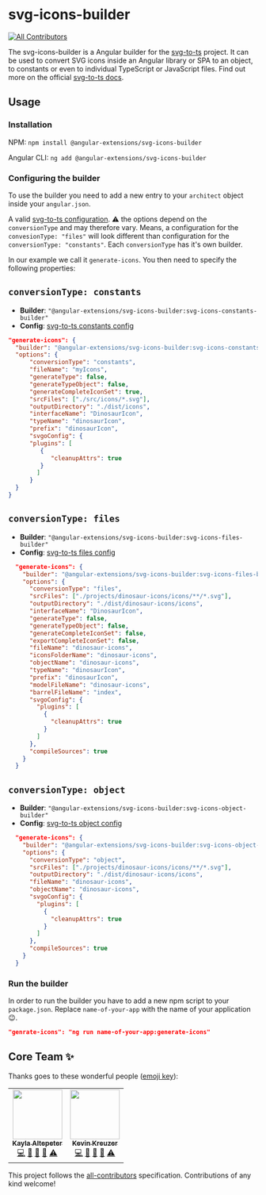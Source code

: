 # svg-icons-builder

<!-- ALL-CONTRIBUTORS-BADGE:START - Do not remove or modify this section -->

[![All Contributors](https://img.shields.io/badge/all_contributors-2-orange.svg?style=flat-square)](#contributors-)

<!-- ALL-CONTRIBUTORS-BADGE:END -->

The svg-icons-builder is a Angular builder for the [svg-to-ts](https://github.com/kreuzerk/svg-to-ts) project. It can be used to convert SVG icons inside an Angular library or SPA to an object, to constants or even to individual TypeScript or JavaScript files.
Find out more on the official [svg-to-ts docs](https://github.com/kreuzerk/svg-to-ts).

## Usage

### Installation

NPM: `npm install @angular-extensions/svg-icons-builder`

Angular CLI: `ng add @angular-extensions/svg-icons-builder`

### Configuring the builder

To use the builder you need to add a new entry to your `architect` object inside your `angular.json`.

A valid [svg-to-ts configuration](https://github.com/kreuzerk/svg-to-ts). ⚠️ the options depend on the `conversionType` and may therefore vary. Means, a configuration for the `convesionType: "files"` will look different than configuration for the `conversionType: "constants"`. Each `conversionType` has it's own builder.

In our example we call it `generate-icons`. You then need to specify the following properties:

## `conversionType: constants`

- **Builder**: `"@angular-extensions/svg-icons-builder:svg-icons-constants-builder"`
- **Config**: [svg-to-ts constants config](https://github.com/kreuzerk/svg-to-ts#2-multiple-constants---treeshakable-and-typesafe-with-one-file-conversiontypeconstants)

```json
"generate-icons": {
  "builder": "@angular-extensions/svg-icons-builder:svg-icons-constants-builder",
  "options": {
      "conversionType": "constants",
      "fileName": "myIcons",
      "generateType": false,
      "generateTypeObject": false,
      "generateCompleteIconSet": true,
      "srcFiles": ["./src/icons/*.svg"],
      "outputDirectory": "./dist/icons",
      "interfaceName": "DinosaurIcon",
      "typeName": "dinosaurIcon",
      "prefix": "dinosaurIcon",
      "svgoConfig": {
      "plugins": [
         {
            "cleanupAttrs": true
         }
        ]
      }
  }
}
```

## `conversionType: files`

- **Builder**: `"@angular-extensions/svg-icons-builder:svg-icons-files-builder"`
- **Config**: [svg-to-ts files config](https://github.com/kreuzerk/svg-to-ts#3-tree-shakable-and-optimized-for-lazy-loading-conversiontypefiles)

```json
  "generate-icons": {
    "builder": "@angular-extensions/svg-icons-builder:svg-icons-files-builder",
    "options": {
      "conversionType": "files",
      "srcFiles": ["./projects/dinosaur-icons/icons/**/*.svg"],
      "outputDirectory": "./dist/dinosaur-icons/icons",
      "interfaceName": "DinosaurIcon",
      "generateType": false,
      "generateTypeObject": false,
      "generateCompleteIconSet": false,
      "exportCompleteIconSet": false,
      "fileName": "dinosaur-icons",
      "iconsFolderName": "dinosaur-icons",
      "objectName": "dinosaur-icons",
      "typeName": "dinosaurIcon",
      "prefix": "dinosaurIcon",
      "modelFileName": "dinosaur-icons",
      "barrelFileName": "index",
      "svgoConfig": {
        "plugins": [
          {
            "cleanupAttrs": true
          }
        ]
      },
      "compileSources": true
    }
  }
```

## `conversionType: object`

- **Builder**: `"@angular-extensions/svg-icons-builder:svg-icons-object-builder"`
- **Config**: [svg-to-ts object config](https://github.com/kreuzerk/svg-to-ts#1-converting-to-a-single-object-conversiontypeobject)

```json
  "generate-icons": {
    "builder": "@angular-extensions/svg-icons-builder:svg-icons-object-builder",
    "options": {
      "conversionType": "object",
      "srcFiles": ["./projects/dinosaur-icons/icons/**/*.svg"],
      "outputDirectory": "./dist/dinosaur-icons/icons",
      "fileName": "dinosaur-icons",
      "objectName": "dinosaur-icons",
      "svgoConfig": {
        "plugins": [
          {
            "cleanupAttrs": true
          }
        ]
      },
      "compileSources": true
    }
  }
```

### Run the builder

In order to run the builder you have to add a new npm script to your `package.json`. Replace `name-of-your-app` with the name of your application 😉.

```json
"genrate-icons": "ng run name-of-your-app:generate-icons"
```

## Core Team ✨

Thanks goes to these wonderful people ([emoji key](https://allcontributors.org/docs/en/emoji-key)):

<!-- ALL-CONTRIBUTORS-LIST:START - Do not remove or modify this section -->
<!-- prettier-ignore-start -->
<!-- markdownlint-disable -->
<table>
  <tr>
    <td align="center"><a href="http://www.kaylaaltepeter.com/"><img src="https://avatars1.githubusercontent.com/u/5103752?v=4?s=100" width="100px;" alt=""/><br /><sub><b>Kayla Altepeter</b></sub></a><br /><a href="https://github.com/@angular-extensions/@angular-extensions/svg-icons-builder/commits?author=kaltepeter" title="Code">💻</a> <a href="https://github.com/@angular-extensions/@angular-extensions/svg-icons-builder/issues?q=author%3Akaltepeter" title="Bug reports">🐛</a> <a href="https://github.com/@angular-extensions/@angular-extensions/svg-icons-builder/commits?author=kaltepeter" title="Documentation">📖</a> <a href="#ideas-kaltepeter" title="Ideas, Planning, & Feedback">🤔</a> <a href="https://github.com/@angular-extensions/@angular-extensions/svg-icons-builder/commits?author=kaltepeter" title="Tests">⚠️</a></td>
    <td align="center"><a href="https://medium.com/@kevinkreuzer"><img src="https://avatars0.githubusercontent.com/u/5468954?v=4?s=100" width="100px;" alt=""/><br /><sub><b>Kevin Kreuzer</b></sub></a><br /><a href="https://github.com/@angular-extensions/@angular-extensions/svg-icons-builder/commits?author=kreuzerk" title="Code">💻</a> <a href="https://github.com/@angular-extensions/@angular-extensions/svg-icons-builder/issues?q=author%3Akreuzerk" title="Bug reports">🐛</a> <a href="https://github.com/@angular-extensions/@angular-extensions/svg-icons-builder/commits?author=kreuzerk" title="Documentation">📖</a> <a href="#ideas-kreuzerk" title="Ideas, Planning, & Feedback">🤔</a> <a href="https://github.com/@angular-extensions/@angular-extensions/svg-icons-builder/commits?author=kreuzerk" title="Tests">⚠️</a></td>
  </tr>
</table>

<!-- markdownlint-restore -->
<!-- prettier-ignore-end -->

<!-- ALL-CONTRIBUTORS-LIST:END -->

This project follows the [all-contributors](https://github.com/all-contributors/all-contributors) specification. Contributions of any kind welcome!
